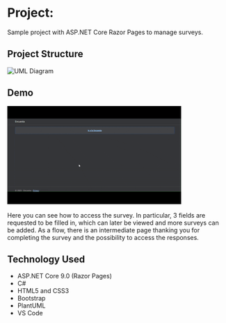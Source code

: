 # Project:

Sample project with ASP.NET Core Razor Pages to manage surveys.

## Project Structure

![UML Diagram](UML-Project.png)

## Demo

![Project Demo](Assets/Demo_Encuesta.gif)

Here you can see how to access the survey. In particular, 3 fields are requested to be filled in, which can later be viewed and more surveys can be added. As a flow, there is an intermediate page thanking you for completing the survey and the possibility to access the responses.

## Technology Used

- ASP.NET Core 9.0 (Razor Pages)
- C#
- HTML5 and CSS3
- Bootstrap
- PlantUML
- VS Code
